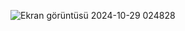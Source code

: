 ![Ekran görüntüsü 2024-10-29 024828](https://github.com/user-attachments/assets/53e4326c-c3c4-49c2-a046-b61307040fc1)
